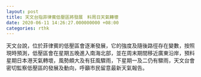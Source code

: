 ```yaml
---
layout: post
title: 天文台指菲律賓低壓區將發展　料周日天氣轉壞
date: 2020-06-11 14:26:27.000000000 +08:00
categories: rthk
---
```


天文台說，位於菲律賓的低壓區會逐漸發展，它的強度及隨後路徑存在變數，按照現時預測，低壓區會在星期五晚進入南海北部，並在周末期間移近廣東沿岸，預料星期日本港天氣轉壞，風勢頗大及有狂風驟雨，下星期一及二仍有驟雨，天文台會密切監察低壓區的發展及動向，呼籲市民留意最新天氣報告。
